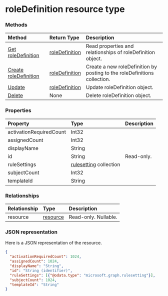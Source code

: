 # roleDefinition resource type




### Methods

| Method		   | Return Type	|Description|
|:---------------|:--------|:----------|
|[Get roleDefinition](../api/roledefinition_get.md) | [roleDefinition](roledefinition.md) |Read properties and relationships of roleDefinition object.|
|[Create roleDefinition](../api/resource_post_roledefinitions.md) |[roleDefinition](roledefinition.md)| Create a new roleDefinition by posting to the roleDefinitions collection.|
|[Update](../api/roledefinition_update.md) | [roleDefinition](roledefinition.md)	|Update roleDefinition object. |
|[Delete](../api/roledefinition_delete.md) | None |Delete roleDefinition object. |

### Properties
| Property	   | Type	|Description|
|:---------------|:--------|:----------|
|activationRequiredCount|Int32||
|assignedCount|Int32||
|displayName|String||
|id|String| Read-only.|
|ruleSettings|[rulesetting](rulesetting.md) collection||
|subjectCount|Int32||
|templateId|String||

### Relationships
| Relationship | Type	|Description|
|:---------------|:--------|:----------|
|resource|[resource](resource.md)| Read-only. Nullable.|

### JSON representation

Here is a JSON representation of the resource.

<!-- {
  "blockType": "resource",
  "optionalProperties": [

  ],
  "@odata.type": "microsoft.graph.roleDefinition"
}-->

```json
{
  "activationRequiredCount": 1024,
  "assignedCount": 1024,
  "displayName": "String",
  "id": "String (identifier)",
  "ruleSettings": [{"@odata.type": "microsoft.graph.rulesetting"}],
  "subjectCount": 1024,
  "templateId": "String"
}

```

<!-- uuid: 8fcb5dbc-d5aa-4681-8e31-b001d5168d79
2015-10-25 14:57:30 UTC -->
<!-- {
  "type": "#page.annotation",
  "description": "roleDefinition resource",
  "keywords": "",
  "section": "documentation",
  "tocPath": ""
}-->